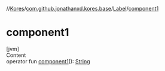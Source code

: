 //[Kores](../../index.md)/[com.github.jonathanxd.kores.base](../index.md)/[Label](index.md)/[component1](component1.md)



# component1  
[jvm]  
Content  
operator fun [component1](component1.md)(): [String](https://kotlinlang.org/api/latest/jvm/stdlib/kotlin/-string/index.html)  



